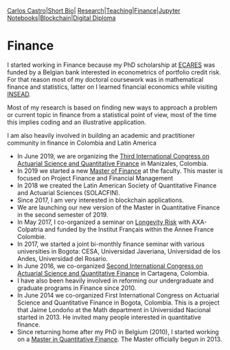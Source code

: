 [Carlos Castro](index.md)|[Short Bio](cv.md)| [Research](res.md)|[Teaching](teach.md)|[Finance](Fin.md)|[Jupyter Notebooks](Jup.md)|[Blockchain](Block.md)|[Digital Diploma](Ddiploma.md)     

# Finance

I started working in Finance because my PhD scholarship at [ECARES]( http://ecares.ulb.ac.be/) was funded by a Belgian bank interested in econometrics of portfolio credit risk. For that reason most of my doctoral coursework was in mathematical finance and statistics, latter on I learned financial economics while visiting [INSEAD]( https://www.insead.edu/).

Most of my research is based on finding new ways to approach a problem or current topic in finance from a statistical point of view, most of the time this implies coding and an illustrative application.

I am also heavily involved in building an academic and practitioner community in finance in Colombia and Latin America

* In June 2019, we are organizing the [Third International Congress on Actuarial Science and Quantitative Finance](http://icasqf2019.icasqf.org/) in Manizales, Colombia. 
* In 2019 we started a new [Master of Finance](http://www.urosario.edu.co/Maestria-en-finanzas/Inicio/) at the faculty. This master is focused on Project Finance and Financial Management
* In 2018 we created the Latin American Society of Quantitative Finance and Actuarial Sciences (SOLACFIN).
* Since 2017, I am very interested in blockchain applications.
* We are launching our new version of the Master in Quantitative Finance in the second semester of 2019.
* In May 2017, I co-organized a seminar on [Longevity Risk]( http://www.urosario.edu.co/Home/Principal/Eventos/Facultad-de-Economia/Conferencia-Riesgo-de-Longevidad-desafios-y-opor/) with AXA-Colpatria and funded by the Institut Français within the Annee France Colombie.
* In 2017, we started a joint bi-monthly finance seminar with various universities in Bogota: CESA, Universidad Javeriana, Universidad de los Andes, Universidad del Rosario. 
* In June 2016, we co-organized [Second International Congress on Actuarial Science and Quantitative Finance]( http://icasqf.org/) in Cartagena, Colombia. 
* I have also been heavily involved in reforming our undergraduate and graduate programs in Finance since 2010.
* In June 2014 we co-organized First International Congress on Actuarial Science and Quantitative Finance in Bogota, Colombia. This is a project that Jaime Londoño at the Math department in Universidad Nacional started in 2013. He invited many people interested in quantitative finance.
* Since returning home after my PhD in Belgium (2010), I started working on a [Master in Quantitative Finance]( http://www.urosario.edu.co/Maestria-Finanzas-Cuantitativas/Inicio/). The Master officially begun in 2013.
